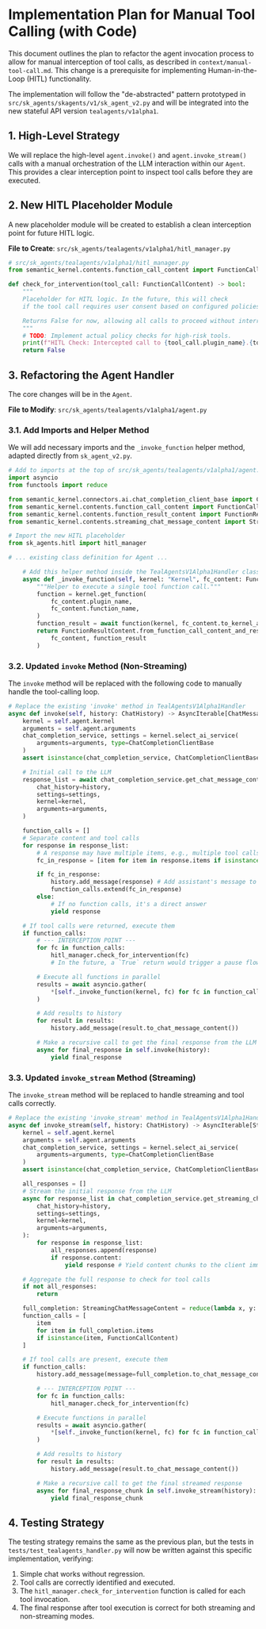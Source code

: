# Implementation Plan for Manual Tool Calling (with Code)

This document outlines the plan to refactor the agent invocation process to allow for manual interception of tool calls, as described in `context/manual-tool-call.md`. This change is a prerequisite for implementing Human-in-the-Loop (HITL) functionality.

The implementation will follow the "de-abstracted" pattern prototyped in `src/sk_agents/skagents/v1/sk_agent_v2.py` and will be integrated into the new stateful API version `tealagents/v1alpha1`.

## 1. High-Level Strategy

We will replace the high-level `agent.invoke()` and `agent.invoke_stream()` calls with a manual orchestration of the LLM interaction within our `Agent`. This provides a clear interception point to inspect tool calls before they are executed.

## 2. New HITL Placeholder Module

A new placeholder module will be created to establish a clean interception point for future HITL logic.

**File to Create**: `src/sk_agents/tealagents/v1alpha1/hitl_manager.py`

```python
# src/sk_agents/tealagents/v1alpha1/hitl_manager.py
from semantic_kernel.contents.function_call_content import FunctionCallContent

def check_for_intervention(tool_call: FunctionCallContent) -> bool:
    """
    Placeholder for HITL logic. In the future, this will check
    if the tool call requires user consent based on configured policies.

    Returns False for now, allowing all calls to proceed without interruption.
    """
    # TODO: Implement actual policy checks for high-risk tools.
    print(f"HITL Check: Intercepted call to {tool_call.plugin_name}.{tool_call.function_name}. Allowing to proceed.")
    return False
```

## 3. Refactoring the Agent Handler

The core changes will be in the `Agent`.

**File to Modify**: `src/sk_agents/tealagents/v1alpha1/agent.py`

### 3.1. Add Imports and Helper Method

We will add necessary imports and the `_invoke_function` helper method, adapted directly from `sk_agent_v2.py`.

```python
# Add to imports at the top of src/sk_agents/tealagents/v1alpha1/agent.py
import asyncio
from functools import reduce

from semantic_kernel.connectors.ai.chat_completion_client_base import ChatCompletionClientBase
from semantic_kernel.contents.function_call_content import FunctionCallContent
from semantic_kernel.contents.function_result_content import FunctionResultContent
from semantic_kernel.contents.streaming_chat_message_content import StreamingChatMessageContent

# Import the new HITL placeholder
from sk_agents.hitl import hitl_manager

# ... existing class definition for Agent ...

    # Add this helper method inside the TealAgentsV1Alpha1Handler class
    async def _invoke_function(self, kernel: "Kernel", fc_content: FunctionCallContent) -> FunctionResultContent:
        """Helper to execute a single tool function call."""
        function = kernel.get_function(
            fc_content.plugin_name,
            fc_content.function_name,
        )
        function_result = await function(kernel, fc_content.to_kernel_arguments())
        return FunctionResultContent.from_function_call_content_and_result(
            fc_content, function_result
        )
```

### 3.2. Updated `invoke` Method (Non-Streaming)

The `invoke` method will be replaced with the following code to manually handle the tool-calling loop.

```python
# Replace the existing 'invoke' method in TealAgentsV1Alpha1Handler
async def invoke(self, history: ChatHistory) -> AsyncIterable[ChatMessageContent]:
    kernel = self.agent.kernel
    arguments = self.agent.arguments
    chat_completion_service, settings = kernel.select_ai_service(
        arguments=arguments, type=ChatCompletionClientBase
    )
    assert isinstance(chat_completion_service, ChatCompletionClientBase)

    # Initial call to the LLM
    response_list = await chat_completion_service.get_chat_message_contents(
        chat_history=history,
        settings=settings,
        kernel=kernel,
        arguments=arguments,
    )

    function_calls = []
    # Separate content and tool calls
    for response in response_list:
        # A response may have multiple items, e.g., multiple tool calls
        fc_in_response = [item for item in response.items if isinstance(item, FunctionCallContent)]

        if fc_in_response:
            history.add_message(response) # Add assistant's message to history
            function_calls.extend(fc_in_response)
        else:
            # If no function calls, it's a direct answer
            yield response

    # If tool calls were returned, execute them
    if function_calls:
        # --- INTERCEPTION POINT ---
        for fc in function_calls:
            hitl_manager.check_for_intervention(fc)
            # In the future, a `True` return would trigger a pause flow.

        # Execute all functions in parallel
        results = await asyncio.gather(
            *[self._invoke_function(kernel, fc) for fc in function_calls]
        )

        # Add results to history
        for result in results:
            history.add_message(result.to_chat_message_content())

        # Make a recursive call to get the final response from the LLM
        async for final_response in self.invoke(history):
            yield final_response
```

### 3.3. Updated `invoke_stream` Method (Streaming)

The `invoke_stream` method will be replaced to handle streaming and tool calls correctly.

```python
# Replace the existing 'invoke_stream' method in TealAgentsV1Alpha1Handler
async def invoke_stream(self, history: ChatHistory) -> AsyncIterable[StreamingChatMessageContent]:
    kernel = self.agent.kernel
    arguments = self.agent.arguments
    chat_completion_service, settings = kernel.select_ai_service(
        arguments=arguments, type=ChatCompletionClientBase
    )
    assert isinstance(chat_completion_service, ChatCompletionClientBase)

    all_responses = []
    # Stream the initial response from the LLM
    async for response_list in chat_completion_service.get_streaming_chat_message_contents(
        chat_history=history,
        settings=settings,
        kernel=kernel,
        arguments=arguments,
    ):
        for response in response_list:
            all_responses.append(response)
            if response.content:
                yield response # Yield content chunks to the client immediately

    # Aggregate the full response to check for tool calls
    if not all_responses:
        return

    full_completion: StreamingChatMessageContent = reduce(lambda x, y: x + y, all_responses)
    function_calls = [
        item
        for item in full_completion.items
        if isinstance(item, FunctionCallContent)
    ]

    # If tool calls are present, execute them
    if function_calls:
        history.add_message(message=full_completion.to_chat_message_content())

        # --- INTERCEPTION POINT ---
        for fc in function_calls:
            hitl_manager.check_for_intervention(fc)

        # Execute functions in parallel
        results = await asyncio.gather(
            *[self._invoke_function(kernel, fc) for fc in function_calls]
        )

        # Add results to history
        for result in results:
            history.add_message(result.to_chat_message_content())

        # Make a recursive call to get the final streamed response
        async for final_response_chunk in self.invoke_stream(history):
            yield final_response_chunk
```

## 4. Testing Strategy

The testing strategy remains the same as the previous plan, but the tests in `tests/test_tealagents_handler.py` will now be written against this specific implementation, verifying:
1.  Simple chat works without regression.
2.  Tool calls are correctly identified and executed.
3.  The `hitl_manager.check_for_intervention` function is called for each tool invocation.
4.  The final response after tool execution is correct for both streaming and non-streaming modes.
